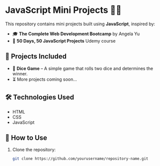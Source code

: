 # JavaScript Mini Projects 🎲🚀

This repository contains mini projects built using **JavaScript**, inspired by:

- 🎓 **The Complete Web Development Bootcamp** by Angela Yu  
- 📆 **50 Days, 50 JavaScript Projects** Udemy course  

## 📌 Projects Included
- 🎲 **Dice Game** – A simple game that rolls two dice and determines the winner.  
- ⏳ More projects coming soon...  

## 🛠 Technologies Used
- HTML
- CSS
- JavaScript

## 🚀 How to Use
1. Clone the repository:  
   ```bash
   git clone https://github.com/yourusername/repository-name.git
